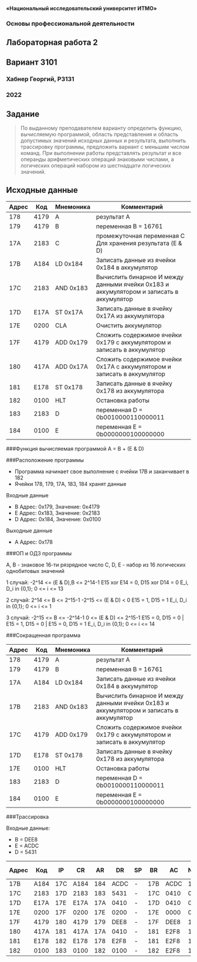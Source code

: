 <!-- # Отчет по лабораторной работе №1 -->
#### «Национальный исследовательский университет ИТМО»
### Основы профессиональной деятельности
## Лабораторная работа 2
## Вариант 3101
### Хабнер Георгий, P3131
###  2022

## Задание
> По выданному преподавателем варианту определить функцию, вычисляемую программой, область представления и область допустимых значений исходных данных и результата, выполнить трассировку программы, предложить вариант с меньшим числом команд. При выполнении работы представлять результат и все операнды арифметических операций знаковыми числами, а логических операций набором из шестнадцати логических значений.

## Исходные данные

| Адрес | Код  | Мнемоника | Комментарий                                                                            |
|-------|------|-----------|----------------------------------------------------------------------------------------|
| 178   | 4179 | A         | результат A                                                             |
| 179   | 4179 | B         | переменная B = 16761                                                                   |
| 17A   | 2183 | C         | промежуточная переменная C Для хранения результата (E & D)                                                            |
| 17B   | A184 | LD 0x184  | Записать данные из ячейки 0x184 в аккумулятор                                            |
| 17C   | 2183 | AND 0x183 | Вычислить бинарное И между данными ячейки 0x183 и аккумулятором и записать в аккумулятор |
| 17D   | E17A | ST 0x17A  | Записать данные в ячейку 0x17A из аккумулятора                                           |
| 17E   | 0200 | CLA       | Очистить аккумулятор                                                                   |
| 17F   | 4179 | ADD 0x179 | Сложить содержимое ячейки 0x179 с аккумулятором и записать в аккумулятор                 |
| 180   | 417A | ADD 0x17A | Сложить содержимое ячейки 0x17A с аккумулятором и записать в аккумулятор                 |
| 181   | E178 | ST 0x178  | Записать данные в ячейку 0x178 из аккумулятора                                           |
| 182   | 0100 | HLT       | Остановка работы                                                                       |
| 183   | 2183 | D         | переменная D = 0b0010000110000011                                                                    |
| 184   | 0100 | E         | переменная E = 0b0000000100000000                                                                    |



###Функция вычисляемая программой
 A = B + (E & D)

###Расположение программы 
- Программа начинает свое выполнение с ячейки 17B и заканчивает в 182 
- Ячейки 178, 179, 17A, 183, 184 хранят данные

Входные данные

- B Адрес: 0x179, Значение: 0x4179
- E Адрес: 0x183, Значение: 0x2183
- D Адрес: 0x184, Значение: 0x0100

Выходные данные
- A Адрес: 0x178

###ОП и ОДЗ программы
<!-- 
| Адрес | Код  | ОП                                                               | ОДЗ                                                                                    |
|-------|------|------------------------------------------------------------------|----------------------------------------------------------------------------------------|
| 178   | 4179 | A, знаковое 16-ти рязрядное число                                | -2^14 =< x =< 2^14-1                                                                   |
| 179   | 4179 | B, Знаковое 16-ти разрядное число                                | -2^14 =< x <= 2^14-1                                                                   |
| 17A   | 2183 | промежуточное значение (E & D), набор из 16 логических значений  | x_i in {0, 1}; 0 <= i <= 15                                                            |
| 17B   | A184 | LT 0x184                                                         | Записать данные из ячейки 184 в аккумулятор                                            |
| 17C   | 2183 | AND 0x183                                                        | Вычислить бинарное И между данными ячейки 183 и аккумулятором и записать в аккумулятор |
| 17D   | E17A | ST 0x17A                                                         | Записать данные в ячейку 17A из аккумулятора                                           |
| 17E   | 0200 | CLA                                                              | Очистить аккумулятор                                                                   |
| 17F   | 4179 | ADD 0x179                                                        | Сложить содержимое ячейки 179 с аккумулятором и записать в аккумулятор                 |
| 180   | 417A | ADD 0x17A                                                        | Сложить содержимое ячейки 17A с аккумулятором и записать в аккумулятор                 |
| 181   | E178 | ST 0x178                                                         | Записать данные в ячейку 178 из аккумулятора                                           |
| 182   | 0100 | HLT                                                              | Остановка работы                                                                       |
| 183   | 2183 | D, набор из 16 логических значений                               | x_i in {0, 1}; 0 <= i <= 15                                                            |
| 184   | 0100 | E, набор из 16 логических значений                               | x_i in {0, 1}; 0 <= i <= 15                                                            | -->
A, B - знаковое 16-ти рязрядное число
C, D, E - набор из 16 логических однобитовых значений

1 случай:
-2^14 <= (E & D),B <= 2^14-1
E15 xor E14 = 0, D15 xor D14 = 0
E_i, D_i in {0,1}; 0 <= i <= 13

 2 случай:
2^14 <= B <= 2^15-1
-2^15 <= (E & D) < 0
E15 = 1, D15 = 1
E_i, D_i in {0,1}; 0 <= i <= 1 

3 случай:
-2^15 <= B <= -2^14-1
0 <= (E & D) <= 2^15-1
E15 = 0, D15 = 0 | E15 = 1, D15 = 0 | E15 = 0, D15 = 1
E_i, D_i in {0,1}; 0 <= i <= 14 

###Сокращенная программа

| Адрес | Код  | Мнемоника | Комментарий                                                                            |
|-------|------|-----------|----------------------------------------------------------------------------------------|
| 178   | 4179 | A         | результат A                                                             |
| 179   | 4179 | B         | переменная B = 16761                                                                   |
| 17A   | A184 | LD 0x184  | Записать данные из ячейки 0x184 в аккумулятор                                            |
| 17B   | 2183 | AND 0x183 | Вычислить бинарное И между данными ячейки 0x183 и аккумулятором и записать в аккумулятор |
| 17C   | 4179 | ADD 0x179 | Сложить содержимое ячейки 0x179 с аккумулятором и записать в аккумулятор                 |
| 17D   | E178 | ST 0x178  | Записать данные в ячейку 0x178 из аккумулятора                                           |
| 17E   | 0100 | HLT       | Остановка работы                                                                       |
| 183   | 2183 | D         | переменная D = 0b0010000110000011                                                                    |
| 184   | 0100 | E         | переменная E = 0b0000000100000000                                                                    |

###Трассировка

Входные данные:
- B =  DEE8
- E = ACDC
- D = 5431

| Адрес | Код  | IP  | CR   | AR  | DR | SP | BR  | AC | NZVC | Адрес | Новый код |
|-------|------|-----|------|-----|----|----|-----|----|------|-------|-----------|
| 17B   | A184 | 17C | A184 | 184 | ACDC   | -  | 17B | ACDC    | 1000      | -     |           |
| 17C   | 2183 | 17D | 2183 | 183 | 5431   | -  | 17C | 0410   | 0000     | -     |           |
| 17D   | E17A | 17E | E17A | 17A | 0410   | -  | 17D | 0410   | 0000     | 17A   | 0410          |
| 17E   | 0200 | 17F | 0200 | 17E | 0200   | -  | 17E | 0000   | 0100     | -     |           |
| 17F   | 4179 | 180 | 4179 | 179 | DEE8   | -  | 17F | DEE8   | 1000     | -     |           |
| 180   | 417A | 181 | 417A | 17A | 0410   | -  | 181 | E2F8   | 1000     | -  |           |
| 181   | E178 | 182 | E178 | 178 | E2F8   | -  | 181 | E2F8   | 1000     | 178   | E2F8          |
| 182   | 0100 | 183 | 0100 | 182 | 0100   | -  | 182 | E2F8   | 1000     | -     |           |

